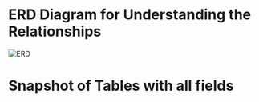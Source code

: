 # ERD Diagram for Understanding the Relationships
![ERD](https://user-images.githubusercontent.com/77080621/130872571-8a237397-dbcf-452f-9369-94d19510ff32.PNG)

# Snapshot of Tables with all fields
